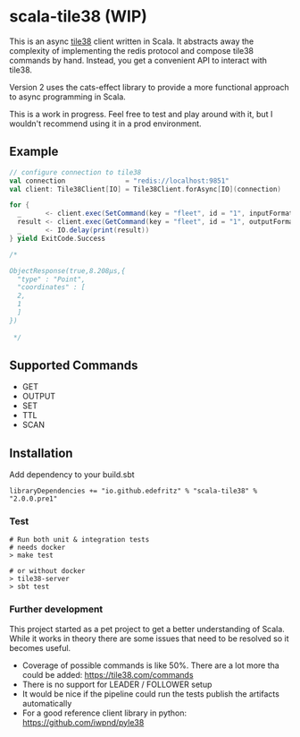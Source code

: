 # scala-tile38 (WIP)

This is an async [tile38](https://tile38.com/) client written in Scala. It abstracts away the complexity of implementing the redis protocol and compose tile38 commands by hand. Instead, you get a convenient API to interact with tile38.

Version 2 uses the cats-effect library to provide a more functional approach to async programming in Scala.

This is a work in progress. Feel free to test and play around with it, but I wouldn't recommend using it in a prod environment.

## Example

```scala
// configure connection to tile38
val connection               = "redis://localhost:9851"
val client: Tile38Client[IO] = Tile38Client.forAsync[IO](connection)

for {
  _      <- client.exec(SetCommand(key = "fleet", id = "1", inputFormat = Point(1, 2)))
  result <- client.exec(GetCommand(key = "fleet", id = "1", outputFormat = GetCommand.Object))
  _      <- IO.delay(print(result))
} yield ExitCode.Success

/*

ObjectResponse(true,8.208µs,{
  "type" : "Point",
  "coordinates" : [
  2,
  1
  ]
})
  
 */
```


## Supported Commands

- GET
- OUTPUT
- SET
- TTL
- SCAN

## Installation

Add dependency to your build.sbt
```
libraryDependencies += "io.github.edefritz" % "scala-tile38" % "2.0.0.pre1"
```

### Test

```
# Run both unit & integration tests
# needs docker
> make test

# or without docker
> tile38-server
> sbt test
```

### Further development

This project started as a pet project to get a better understanding of Scala. While it works in theory there are some issues that need to be resolved so it becomes useful.

- Coverage of possible commands is like 50%. There are a lot more tha could be added: https://tile38.com/commands
- There is no support for LEADER / FOLLOWER setup
- It would be nice if the pipeline could run the tests publish the artifacts automatically
- For a good reference client library in python: https://github.com/iwpnd/pyle38
